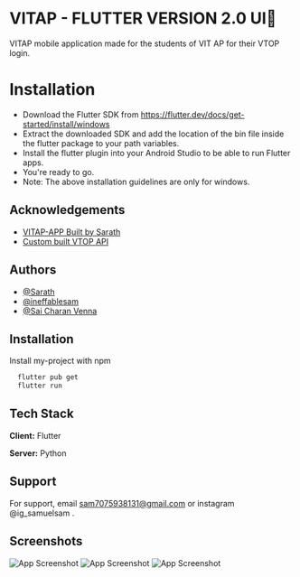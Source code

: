 
# VITAP - FLUTTER VERSION 2.0 UI👾

VITAP mobile application made for the students of VIT AP for their VTOP login.

# Installation

* Download the Flutter SDK from https://flutter.dev/docs/get-started/install/windows
* Extract the downloaded SDK and add the location of the bin file inside the flutter package to your path variables.
* Install the flutter plugin into your Android Studio to be able to run Flutter apps.
* You're ready to go.
* Note: The above installation guidelines are only for windows.


## Acknowledgements

- [VITAP-APP Built by Sarath ](https://github.com/Sarath191181208/vtop_app)
- [Custom built VTOP API](https://github.com/Sarath191181208/VTOP_API)



## Authors
- [@Sarath](https://www.github.com/Sarath191181208)
- [@ineffablesam](https://github.com/ineffablesam)
- [@Sai Charan Venna](https://github.com/charan7105)





## Installation

Install my-project with npm

```bash
  flutter pub get
  flutter run
```




## Tech Stack

**Client:** Flutter

**Server:** Python


## Support

For support, email sam7075938131@gmail.com or instagram @ig_samuelsam .




## Screenshots

![App Screenshot](https://i.im.ge/2022/09/05/OR7sTP.Screenshot-1662384950.png)
![App Screenshot](https://i.im.ge/2022/09/05/OR773f.Screenshot-1662384974.png)
![App Screenshot](https://i.im.ge/2022/09/05/OR7Lsr.Screenshot-1662385022.png)
